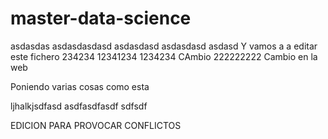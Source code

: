 # master-data-science
asdasdas
asdasdasdasd
asdasdasd
asdasdasd
asdasd
Y vamos a a editar este fichero
234234
12341234
1234234
CAmbio 222222222
Cambio en la web

Poniendo varias cosas como esta

ljhalkjsdfasd
asdfasdfasdf
sdfsdf

EDICION PARA PROVOCAR CONFLICTOS
